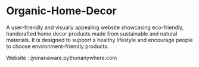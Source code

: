 # Organic-Home-Decor
A user-friendly and visually appealing website showcasing eco-friendly, handcrafted home decor products made from sustainable and natural materials.  It is designed to support a healthy lifestyle and encourage people to choose environment-friendly products.

Website : jyonanaware.pythonanywhere.com 
